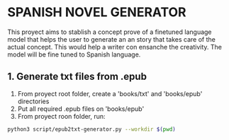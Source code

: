 # SPANISH NOVEL GENERATOR

This proyect aims to stablish a concept prove of a finetuned language model that helps the user to generate an an story that takes care of the actual concept. This would help a writer con ensanche the creativity. The model will be fine tuned to Spanish language. 

## 1. Generate txt files from .epub

1. From proyect root folder, create a 'books/txt' and 'books/epub' directories
2. Put all required .epub files on 'books/epub'
3. From proyect roon folder, run:

```bash
python3 script/epub2txt-generator.py --workdir $(pwd)
```
	 
